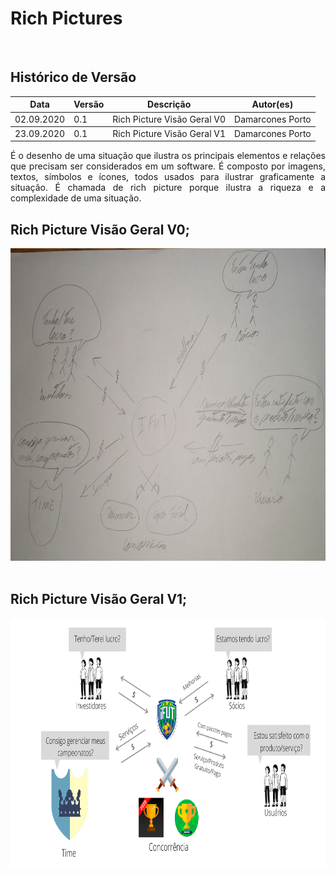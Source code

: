 # Rich Pictures

<br>

## Histórico de Versão
<table class="table table-striped">
    <thead>
        <th>Data</th> 
        <th>Versão </th> 
        <th>Descrição</th> 
        <th>Autor(es)</th>
    </thead>
    <tbody>
        <tr>
            <td> 02.09.2020 </td>
            <td>  0.1   </td>
            <td> Rich Picture Visão Geral V0 </td>
            <td> Damarcones Porto </td>
        </tr>
    </tbody>
        <tbody>
        <tr>
            <td> 23.09.2020 </td>
            <td>  0.1   </td>
            <td>  Rich Picture Visão Geral V1 </td>
            <td> Damarcones Porto </td>
        </tr>
    </tbody>
</table>

<p align="justify">
É o desenho de uma situação que ilustra os principais elementos e relações que precisam ser considerados em um software. É composto por imagens, textos, símbolos e ícones, todos usados ​​para ilustrar graficamente a situação. É chamada de rich picture porque ilustra a riqueza e a complexidade de uma situação.
</p>

## Rich Picture Visão Geral V0; 

<div class="row">
    <div class="col-sm container-img">
            <img height="500px" src="../../images/richpicture/richPicture.jpg" ></a>
    </div>
</div>

<br>

## Rich Picture Visão Geral V1; 

<div class="row">
    <div class="col-sm container-img">
            <img height="400px" src="../../images/richpicture/richPictureVisaoGeral.png"></a>
    </div>
</div>

<br>



